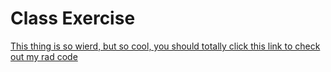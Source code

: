 # Class Exercise
[This thing is so wierd, but so cool, you should totally click this link to check out my rad code](https://hhodge8.github.io/Hodges_Hudson_Art2210/ClassExercise/ClassExercise1.html)
